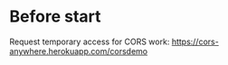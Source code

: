 # Before start
Request temporary access for CORS work: https://cors-anywhere.herokuapp.com/corsdemo
